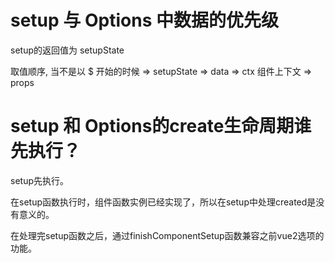 # setup 与 Options 中数据的优先级

setup的返回值为 setupState

取值顺序, 当不是以 $ 开始的时候
    => setupState
    => data
    => ctx 组件上下文
    => props

# setup 和 Options的create生命周期谁先执行？

setup先执行。

在setup函数执行时，组件函数实例已经实现了，所以在setup中处理created是没有意义的。

在处理完setup函数之后，通过finishComponentSetup函数兼容之前vue2选项的功能。